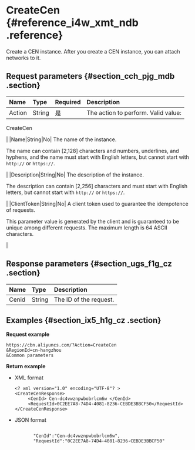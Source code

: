 # CreateCen {#reference_i4w_xmt_ndb .reference}

Create a CEN instance. After you create a CEN instance, you can attach networks to it.

## Request parameters {#section_cch_pjg_mdb .section}

|Name|Type|Required|Description|
|:---|:---|:-------|:----------|
|Action|String|是| The action to perform. Valid value:

 CreateCen

 |
|Name|String|No| The name of the instance.

 The name can contain \[2,128\] characters and numbers, underlines, and hyphens, and the name must start with English letters, but cannot start with `http://` or `https://`.

 |
|Description|String|No| The description of the instance.

 The description can contain \[2,256\] characters and must start with English letters, but cannot start with `http://` or `https://`.

 |
|ClientToken|String|No| A client token used to guarantee the idempotence of requests.

 This parameter value is generated by the client and is guaranteed to be unique among different requests. The maximum length is 64 ASCII characters.

 |

## Response parameters {#section_ugs_f1g_cz .section}

|Name|Type|Description|
|:---|:---|:----------|
|Cenid|String|The ID of the request.|

## Examples {#section_ix5_h1g_cz .section}

**Request example**

``` {#createVPCpub}
https://cbn.aliyuncs.com/?Action=CreateCen
&RegionId=cn-hangzhou
&Common parameters
```

**Return example**

-   XML format

    ```
    <? xml version="1.0" encoding="UTF-8"? >
    <CreateCenResponse>
         <CenId> Cen-dc4vwznpwbobrlcm6w </CenId>
         <RequestId>0C2EE7A8-74D4-4081-8236-CEBDE3BBCF50</RequestId>
    </CreateCenResponse>
    ```

-   JSON format

    ```
    
           "CenId":"Cen-dc4vwznpwbobrlcm6w",
           "RequestId":"0C2EE7A8-74D4-4081-8236-CEBDE3BBCF50"
    
    ```


